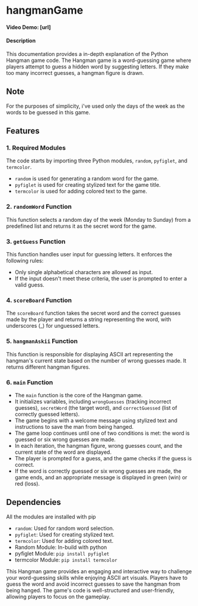 # hangmanGame

#### Video Demo: [url]
#### Description
This documentation provides a in-depth explanation of the Python Hangman game code. The Hangman game is a word-guessing game where players attempt to guess a hidden word by suggesting letters. If they make too many incorrect guesses, a hangman figure is drawn.

## Note
For the purposes of simplicity, i've used only the days of the week as the words to be guessed in this game.

## Features

### 1. Required Modules
The code starts by importing three Python modules, `random`, `pyfiglet`, and `termcolor`.

- `random` is used for generating a random word for the game.
- `pyfiglet` is used for creating stylized text for the game title.
- `termcolor` is used for adding colored text to the game.

### 2. `randomWord` Function
This function selects a random day of the week (Monday to Sunday) from a predefined list and returns it as the secret word for the game.

### 3. `getGuess` Function
This function handles user input for guessing letters. It enforces the following rules:
- Only single alphabetical characters are allowed as input.
- If the input doesn't meet these criteria, the user is prompted to enter a valid guess.

### 4. `scoreBoard` Function
The `scoreBoard` function takes the secret word and the correct guesses made by the player and returns a string representing the word, with underscores (_) for unguessed letters.

### 5. `hangmanAskii` Function
This function is responsible for displaying ASCII art representing the hangman's current state based on the number of wrong guesses made. It returns different hangman figures.

### 6. `main` Function
- The `main` function is the core of the Hangman game.
- It initializes variables, including `wrongGuesses` (tracking incorrect guesses), `secretWord` (the target word), and `correctGuessed` (list of correctly guessed letters).
- The game begins with a welcome message using stylized text and instructions to save the man from being hanged.
- The game loop continues until one of two conditions is met: the word is guessed or six wrong guesses are made.
- In each iteration, the hangman figure, wrong guesses count, and the current state of the word are displayed.
- The player is prompted for a guess, and the game checks if the guess is correct.
- If the word is correctly guessed or six wrong guesses are made, the game ends, and an appropriate message is displayed in green (win) or red (loss).

## Dependencies
  All the modules are installed with pip
- `random`: Used for random word selection.
- `pyfiglet`: Used for creating stylized text.
- `termcolor`: Used for adding colored text.
- Random Module: In-build with python
- pyfiglet Module: `pip install pyfiglet`
- termcolor Module: `pip install termcolor`

This Hangman game provides an engaging and interactive way to challenge your word-guessing skills while enjoying ASCII art visuals. Players have to guess the word and avoid incorrect guesses to save the hangman from being hanged. The game's code is well-structured and user-friendly, allowing players to focus on the gameplay.
